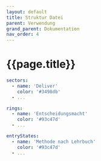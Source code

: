 ```yaml
---
layout: default
title: Struktur Datei
parent: Verwendung
grand_parent: Dokumentation
nav_order: 4
---
```


# {{page.title}}

```yaml
sectors:
  - name: 'Deliver'
    color: '#3498db'
  - ...
```

```yaml
rings:
  - name: 'Entscheidungsmacht'
    color: '#93c47d'
  - ...
```


```yaml
entryStates:
  - name: 'Methode nach Lehrbuch'
    color: '#93c47d'
  - ...
```